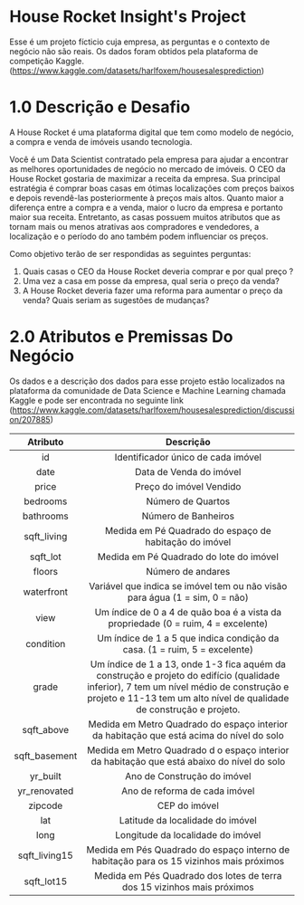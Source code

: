 # House Rocket Insight's Project

Esse é um projeto fícticio cuja empresa, as perguntas e o contexto de negócio não são reais. Os dados foram obtidos pela plataforma de competição Kaggle. 
(https://www.kaggle.com/datasets/harlfoxem/housesalesprediction)


# 1.0 Descrição e Desafio
A House Rocket é uma plataforma digital que tem como modelo de negócio, a compra e venda de imóveis usando tecnologia.

Você é um Data Scientist contratado pela empresa para ajudar a encontrar as melhores oportunidades de negócio no mercado de imóveis. O CEO da House Rocket gostaria de maximizar a receita da empresa. Sua principal estratégia é comprar boas casas em ótimas localizações com preços baixos e depois revendê-las posteriormente à preços mais altos. Quanto maior a diferença entre a compra e a venda, maior o lucro da empresa e portanto maior sua receita. Entretanto, as casas possuem muitos atributos que as tornam mais ou menos atrativas aos compradores e vendedores, a localização e o período do ano também podem influenciar os preços.

Como objetivo terão de ser respondidas as seguintes perguntas:

1. Quais casas o CEO da House Rocket deveria comprar e por qual preço ?
2. Uma vez a casa em posse da empresa, qual seria o preço da venda?
3. A House Rocket deveria fazer uma reforma para aumentar o preço da venda? Quais seriam as sugestões de mudanças?


# 2.0 Atributos e Premissas Do Negócio

Os dados e a descrição dos dados para esse projeto estão localizados na plataforma da comunidade de Data Science e Machine Learning chamada Kaggle e pode ser encontrada no seguinte link (https://www.kaggle.com/datasets/harlfoxem/housesalesprediction/discussion/207885)

| Atributo  | Descrição |
|:---:|:-----:|
|id| Identificador único de cada imóvel  |
|date| Data de Venda do imóvel  |
|price| Preço do imóvel Vendido  |
|bedrooms| Número de Quartos  |
|bathrooms| Número de Banheiros  |
|sqft_living| Medida em Pé Quadrado do espaço de habitação do imóvel|
|sqft_lot| Medida em Pé Quadrado do lote do imóvel|
|floors| Número de andares  |
|waterfront| Variável que indica se imóvel tem ou não visão para água (1 = sim, 0 = não)  |
|view| Um índice de 0 a 4 de quão boa é a vista da propriedade (0 = ruim, 4 = excelente)  |
|condition| Um índice de 1 a 5 que indica condição da casa. (1 = ruim, 5 = excelente)  |
|grade| Um índice de 1 a 13, onde 1-3 fica aquém da construção e projeto do edifício (qualidade inferior), 7 tem um nível médio de construção e projeto e 11-13 tem um alto nível de qualidade de construção e projeto.  |
|sqft_above| Medida em Metro Quadrado do espaço interior da habitação que está acima do nível do solo  |
|sqft_basement| Medida em Metro Quadrado d o espaço interior da habitação que está abaixo do nível do solo |
|yr_built| Ano de Construção do imóvel  |
|yr_renovated| Ano de reforma de cada imóvel  |
|zipcode| CEP do imóvel  |
|lat| Latitude da localidade do imóvel  |
|long| Longitude da localidade do imóvel  |
|sqft_living15|Medida em Pés Quadrado do espaço interno de habitação para os 15 vizinhos mais próximos |
|sqft_lot15|Medida em Pés Quadrado dos lotes de terra dos 15 vizinhos mais próximos  |

